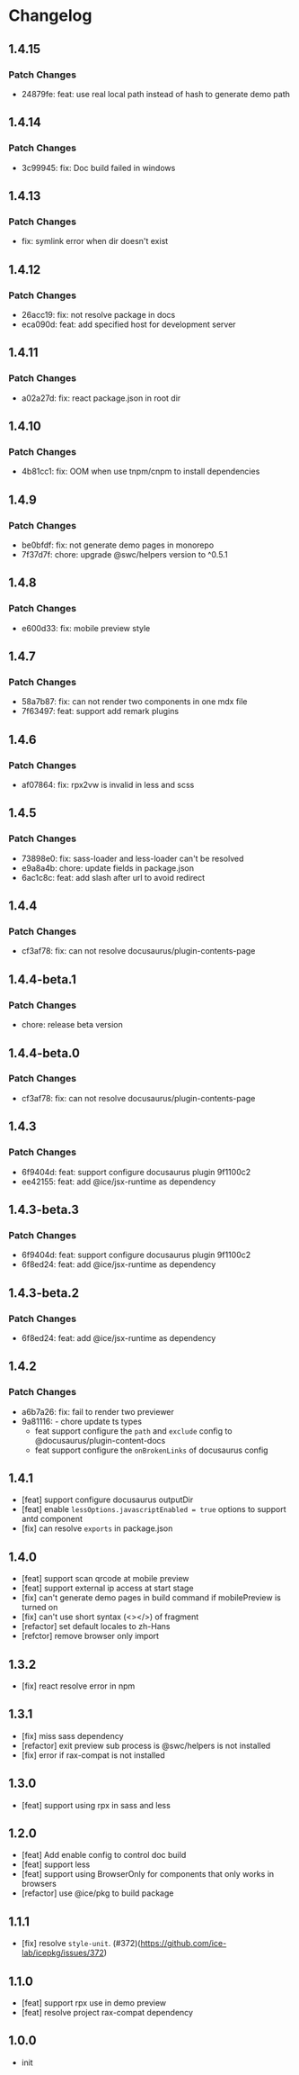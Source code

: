 # Changelog

## 1.4.15

### Patch Changes

- 24879fe: feat: use real local path instead of hash to generate demo path

## 1.4.14

### Patch Changes

- 3c99945: fix: Doc build failed in windows

## 1.4.13

### Patch Changes

- fix: symlink error when dir doesn't exist

## 1.4.12

### Patch Changes

- 26acc19: fix: not resolve package in docs
- eca090d: feat: add specified host for development server

## 1.4.11

### Patch Changes

- a02a27d: fix: react package.json in root dir

## 1.4.10

### Patch Changes

- 4b81cc1: fix: OOM when use tnpm/cnpm to install dependencies

## 1.4.9

### Patch Changes

- be0bfdf: fix: not generate demo pages in monorepo
- 7f37d7f: chore: upgrade @swc/helpers version to ^0.5.1

## 1.4.8

### Patch Changes

- e600d33: fix: mobile preview style

## 1.4.7

### Patch Changes

- 58a7b87: fix: can not render two components in one mdx file
- 7f63497: feat: support add remark plugins

## 1.4.6

### Patch Changes

- af07864: fix: rpx2vw is invalid in less and scss

## 1.4.5

### Patch Changes

- 73898e0: fix: sass-loader and less-loader can't be resolved
- e9a8a4b: chore: update fields in package.json
- 6ac1c8c: feat: add slash after url to avoid redirect

## 1.4.4

### Patch Changes

- cf3af78: fix: can not resolve docusaurus/plugin-contents-page

## 1.4.4-beta.1

### Patch Changes

- chore: release beta version

## 1.4.4-beta.0

### Patch Changes

- cf3af78: fix: can not resolve docusaurus/plugin-contents-page

## 1.4.3

### Patch Changes

- 6f9404d: feat: support configure docusaurus plugin 9f1100c2
- ee42155: feat: add @ice/jsx-runtime as dependency

## 1.4.3-beta.3

### Patch Changes

- 6f9404d: feat: support configure docusaurus plugin 9f1100c2
- 6f8ed24: feat: add @ice/jsx-runtime as dependency

## 1.4.3-beta.2

### Patch Changes

- 6f8ed24: feat: add @ice/jsx-runtime as dependency

## 1.4.2

### Patch Changes

- a6b7a26: fix: fail to render two previewer
- 9a81116: - chore update ts types
  - feat support configure the `path` and `exclude` config to @docusaurus/plugin-content-docs
  - feat support configure the `onBrokenLinks` of docusaurus config

## 1.4.1

- [feat] support configure docusaurus outputDir
- [feat] enable `lessOptions.javascriptEnabled = true` options to support antd component
- [fix] can resolve `exports` in package.json

## 1.4.0

- [feat] support scan qrcode at mobile preview
- [feat] support external ip access at start stage
- [fix] can't generate demo pages in build command if mobilePreview is turned on
- [fix] can't use short syntax (<></>) of fragment
- [refactor] set default locales to zh-Hans
- [refctor] remove browser only import

## 1.3.2

- [fix] react resolve error in npm

## 1.3.1

- [fix] miss sass dependency
- [refactor] exit preview sub process is @swc/helpers is not installed
- [fix] error if rax-compat is not installed

## 1.3.0

- [feat] support using rpx in sass and less

## 1.2.0

- [feat] Add enable config to control doc build
- [feat] support less
- [feat] support using BrowserOnly for components that only works in browsers
- [refactor] use @ice/pkg to build package

## 1.1.1

- [fix] resolve `style-unit`. (#372)(https://github.com/ice-lab/icepkg/issues/372)

## 1.1.0

- [feat] support rpx use in demo preview
- [feat] resolve project rax-compat dependency

## 1.0.0

- init
